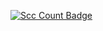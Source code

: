 [![Scc Count Badge](https://sloc.xyz/github/lihaohong6/StrinovaBot/)](https://github.com/lihaohong6/StrinovaBot/)
